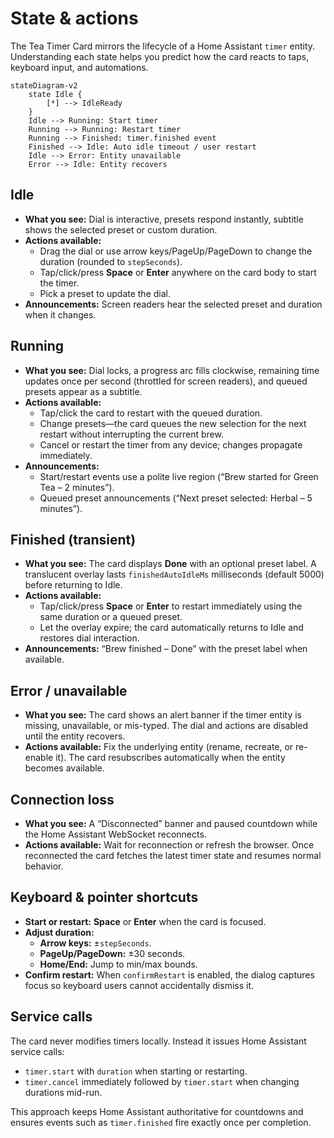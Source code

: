 # State & actions

The Tea Timer Card mirrors the lifecycle of a Home Assistant `timer` entity. Understanding each
state helps you predict how the card reacts to taps, keyboard input, and automations.

```mermaid
stateDiagram-v2
    state Idle {
        [*] --> IdleReady
    }
    Idle --> Running: Start timer
    Running --> Running: Restart timer
    Running --> Finished: timer.finished event
    Finished --> Idle: Auto idle timeout / user restart
    Idle --> Error: Entity unavailable
    Error --> Idle: Entity recovers
```

## Idle

- **What you see:** Dial is interactive, presets respond instantly, subtitle shows the selected
  preset or custom duration.
- **Actions available:**
  - Drag the dial or use arrow keys/PageUp/PageDown to change the duration (rounded to `stepSeconds`).
  - Tap/click/press **Space** or **Enter** anywhere on the card body to start the timer.
  - Pick a preset to update the dial.
- **Announcements:** Screen readers hear the selected preset and duration when it changes.

## Running

- **What you see:** Dial locks, a progress arc fills clockwise, remaining time updates once per
  second (throttled for screen readers), and queued presets appear as a subtitle.
- **Actions available:**
  - Tap/click the card to restart with the queued duration.
  - Change presets—the card queues the new selection for the next restart without interrupting the
    current brew.
  - Cancel or restart the timer from any device; changes propagate immediately.
- **Announcements:**
  - Start/restart events use a polite live region (“Brew started for Green Tea – 2 minutes”).
  - Queued preset announcements (“Next preset selected: Herbal – 5 minutes”).

## Finished (transient)

- **What you see:** The card displays **Done** with an optional preset label. A translucent overlay
  lasts `finishedAutoIdleMs` milliseconds (default 5000) before returning to Idle.
- **Actions available:**
  - Tap/click/press **Space** or **Enter** to restart immediately using the same duration or a queued
    preset.
  - Let the overlay expire; the card automatically returns to Idle and restores dial interaction.
- **Announcements:** “Brew finished – Done” with the preset label when available.

## Error / unavailable

- **What you see:** The card shows an alert banner if the timer entity is missing, unavailable, or
  mis-typed. The dial and actions are disabled until the entity recovers.
- **Actions available:** Fix the underlying entity (rename, recreate, or re-enable it). The card
  resubscribes automatically when the entity becomes available.

## Connection loss

- **What you see:** A “Disconnected” banner and paused countdown while the Home Assistant WebSocket
  reconnects.
- **Actions available:** Wait for reconnection or refresh the browser. Once reconnected the card
  fetches the latest timer state and resumes normal behavior.

## Keyboard & pointer shortcuts

- **Start or restart:** **Space** or **Enter** when the card is focused.
- **Adjust duration:**
  - **Arrow keys:** ±`stepSeconds`.
  - **PageUp/PageDown:** ±30 seconds.
  - **Home/End:** Jump to min/max bounds.
- **Confirm restart:** When `confirmRestart` is enabled, the dialog captures focus so keyboard users
  cannot accidentally dismiss it.

## Service calls

The card never modifies timers locally. Instead it issues Home Assistant service calls:

- `timer.start` with `duration` when starting or restarting.
- `timer.cancel` immediately followed by `timer.start` when changing durations mid-run.

This approach keeps Home Assistant authoritative for countdowns and ensures events such as
`timer.finished` fire exactly once per completion.
